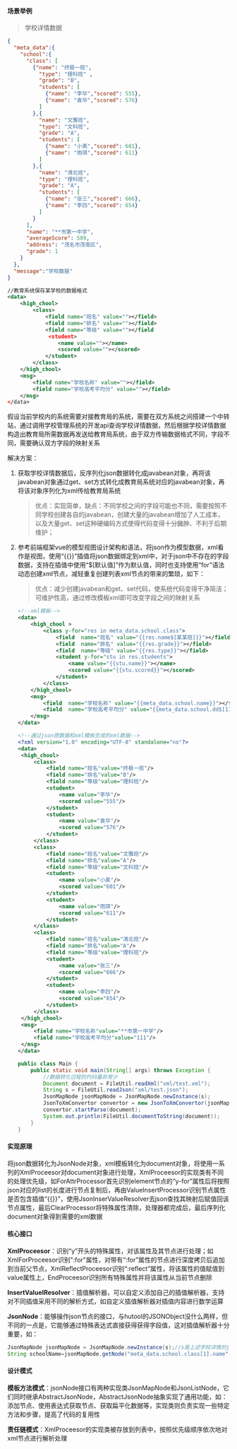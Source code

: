 #### 场景举例

> 学校详情数据

```json
{
  "meta_data":{
    "school":{
      "class": [
        {"name": "终极一班",
          "type": "理科班" ,
          "grade": "B",
          "students": [
            {"name": "李华","scored": 555},
            {"name": "袁华","scored": 576}
          ]
        },{
          "name": "文雅班",
          "type": "文科班",
          "grade": "A",
          "students": [
            {"name": "小美","scored": 601},
            {"name": "雨琪","scored": 611}
          ]
        },{
          "name": "清北班",
          "type": "理科班",
          "grade": "A",
          "students": [
            {"name": "张三","scored": 666},
            {"name": "李四","scored": 654}
          ]
        }
      ],
      "name": "**市第一中学",
      "averageScore": 589,
      "address": "茂名市茂南区",
      "grade": 1
    }
  },
  "message":"学校数据"
}
```

```xml
//教育系统保存某学校的数据格式
<data>
    <high_chool>
        <class>
            <field name="班名" value=""></field>
            <field name="排名" value=""></field>
            <field name="等级" value=""></field
             <student>
                <name value=""></name>
                <scored value=""></scored>
            </student>
        </class>
    </high_chool>
    <msg>
        <field name="学校名称" value=""></field>
        <field name="学校高考平均分" value=""></field>
    </msg>
</data>
```

假设当前学校内的系统需要对接教育局的系统，需要在双方系统之间搭建一个中转站，通过调用学校管理系统的开发api查询学校详情数据，然后根据学校详情数据构造出教育局所需数据再发送给教育局系统，由于双方传输数据格式不同，字段不同，需要确认双方字段的映射关系

解决方案：

1. 获取学校详情数据后，反序列化json数据转化成javabean对象，再将该javabean对象通过get、set方式转化成教育局系统对应的javabean对象，再将该对象序列化为xml传给教育局系统

   > 优点：实现简单，缺点：不同学校之间的字段可能也不同，需要按照不同学校创建各自的javabean，创建大量的javabean增加了人工成本，以及大量get、set这种硬编码方式使得代码变得十分臃肿、不利于后期维护；

2. 参考前端框架vue的模型视图设计架构和语法，将json作为模型数据，xml看作是视图，使用“{{}}”插值将json数据绑定到xml中，对于json中不存在的字段数据，支持在插值中使用“$[默认值]”作为默认值，同时也支持使用“for”语法动态创建xml节点，减轻重复创建列表xml节点的带来的繁琐，如下：

   > 优点：减少创建javabean和get、set代码，使系统代码变得干净简洁；可维护性高，通过修改模板xml即可改变字段之间的映射关系

   ```xml
   <!--xml模板-->
   <data>
       <high_chool >
           <class y-for="res in meta_data.school.class">
               <field  name="班名" value="{{res.name$[某某班]}}"></field>
               <field  name="排名" value="{{res.grade}}"></field>
               <field  name="等级" value="{{res.type}}"></field>
               <student y-for="stu in res.students">
                   <name value="{{stu.name}}"></name>
                   <scored value="{{stu.scored}}"></scored>
               </student>
           </class>
       </high_chool>
       <msg>
           <field  name="学校名称" value="{{meta_data.school.name}}"></field>
           <field  name="学校高考平均分" value="{{meta_data.school.dd$[111]}}"></field>
       </msg>
   </data>
   ```
   
   ```xml
   <!--通过json原数据和xml模板生成的xml数据-->
   <?xml version="1.0" encoding="UTF-8" standalone="no"?>
   <data>
   	<high_chool>
   		<class>
   			<field name="班名"value="终极一班"/>
   			<field name="排名"value="B"/>
   			<field name="等级"value="理科班"/>
   			<student>
   				<name value="李华"/>
   				<scored value="555"/>
   			</student>
   			<student>
   				<name value="袁华"/>
   				<scored value="576"/>
   			</student>
   		</class>
   		<class>
   			<field name="班名"value="文雅班"/>
   			<field name="排名"value="A"/>
   			<field name="等级"value="文科班"/>
   			<student>
   				<name value="小美"/>
   				<scored value="601"/>
   			</student>
   			<student>
   				<name value="雨琪"/>
   				<scored value="611"/>
   			</student>
   		</class>
   		<class>
   			<field name="班名"value="清北班"/>
   			<field name="排名"value="A"/>
   			<field name="等级"value="理科班"/>
   			<student>
   				<name value="张三"/>
   				<scored value="666"/>
   			</student>
   			<student>
   				<name value="李四"/>
   				<scored value="654"/>
   			</student>
   		</class>
   	</high_chool>
   	<msg>
   		<field name="学校名称"value="**市第一中学"/>
   		<field name="学校高考平均分"value="111"/>
   	</msg>
   </data>
   ```
   
   ```java
   public class Main {
       public static void main(String[] args) throws Exception {
           //数据转化过程的代码量非常少
           Document document = FileUtil.readXml("xml/test.xml");
           String s = FileUtil.readJson("xml/test.json");
           JsonMapNode jsonMapNode = JsonMapNode.newInstance(s);
           JsonToXmConvertor convertor = new JsonToXmConvertor(jsonMapNode, document);
           convertor.startParse(document);
           System.out.println(FileUtil.documentToString(document));
       }
   }
   ```
   
#### 实现原理

   将json数据转化为JsonNode对象，xml模板转化为document对象，将使用一系列的XmlProceesor对document对象进行处理，XmlProceesor的实现类有不同的处理优先级，如ForAttrProcessor首先识别element节点的“y-for”属性后将按照json对应的list的长度进行节点复制后，再由ValueInsertProcessor识别节点属性是否包含插值“{{}}”，使用JsonInserValueResolver去json查找其映射后赋值回该节点属性，最后ClearProcessor将特殊属性清除，处理器都完成后，最后序列化document对象得到需要的xml数据

   #### 核心接口

   **XmlProceesor**：识别“y”开头的特殊属性，对该属性及其节点进行处理；如XmlForProceesor识别":for"属性，对带有“:for”属性的节点进行深度拷贝后追加到当前父节点，XmlReflectProceesor识别“:reflect”属性，将该属性的值赋值到value属性上，EndProceesor识别所有特殊属性并将该属性从当前节点删除

   **InsertValueIResolver**：插值解析器，可以自定义添加自己的插值解析器，支持对不同插值采用不同的解析方式，如自定义插值解析器对插值内容进行数学运算

   **JsonNode**：能够操作json节点的接口，与hutool的JSONObject没什么两样，但不同的一点是，它能够通过特殊表达式直接获得获得字段值，这对插值解析器十分重要，如：

   ```java
   JsonMapNode jsonMapNode = JsonMapNode.newInstance(s);//s是上述学校详情的json数据
   String schoolName=jsonMapNode.getNode("meta_data.school.class[1].name",String.class);//schooleName等于文雅班
   ```

   #### 设计模式

   **模板方法模式**：jsonNode接口有两种实现类JsonMapNode和JsonListNode，它们同时继承AbstractJsonNode，AbstractJsonNode抽象实现了通用功能，如：添加节点、使用表达式获取节点、获取扁平化数据等，实现类则负责实现一些特定方法和步骤，提高了代码的复用性

   **责任链模式**：XmlProceesor的实现类被存放到列表中，按照优先级顺序依次地对xml节点进行解析处理

   